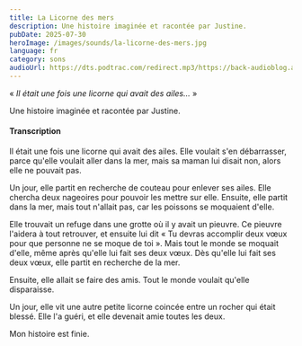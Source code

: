 ```yaml
---
title: La Licorne des mers
description: Une histoire imaginée et racontée par Justine.
pubDate: 2025-07-30
heroImage: /images/sounds/la-licorne-des-mers.jpg
language: fr
category: sons
audioUrl: https://dts.podtrac.com/redirect.mp3/https://back-audioblog.arteradio.com/sites/default/files/audios/origin_podcast_258445_1UwE2.mp3
---
```


« *Il était une fois une licorne qui avait des ailes…* »

Une histoire imaginée et racontée par Justine.

#### Transcription

Il était une fois une licorne qui avait des ailes. Elle voulait s'en débarrasser, parce qu'elle voulait aller dans la
mer, mais sa maman lui disait non, alors elle ne pouvait pas.

Un jour, elle partit en recherche de couteau pour enlever ses ailes. Elle chercha deux nageoires pour pouvoir les mettre
sur elle. Ensuite, elle partit dans la mer, mais tout n'allait pas, car les poissons se moquaient d'elle.

Elle trouvait un refuge dans une grotte où il y avait un pieuvre. Ce pieuvre l'aidera à tout retrouver, et ensuite lui
dit « Tu devras accomplir deux vœux pour que personne ne se moque de toi ». Mais tout le monde se moquait d'elle, même
après qu'elle lui fait ses deux vœux. Dès qu'elle lui fait ses deux vœux, elle partit en recherche de la mer.

Ensuite, elle allait se faire des amis. Tout le monde voulait qu'elle disparaisse.

Un jour, elle vit une autre petite licorne coincée entre un rocher qui était blessé. Elle l'a guéri, et elle devenait
amie toutes les deux.

Mon histoire est finie.

